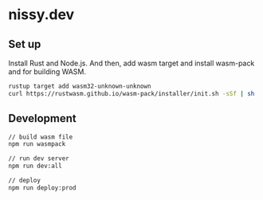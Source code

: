 # nissy.dev

## Set up

Install Rust and Node.js. And then, add wasm target and install wasm-pack and for building WASM.

```sh
rustup target add wasm32-unknown-unknown
curl https://rustwasm.github.io/wasm-pack/installer/init.sh -sSf | sh
```

## Development

```sh
// build wasm file
npm run wasmpack

// run dev server
npm run dev:all

// deploy
npm run deploy:prod
```
